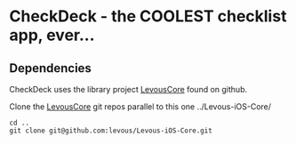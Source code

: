 CheckDeck - the COOLEST checklist app, ever...
==============================================

Dependencies
------------

CheckDeck uses the library project [LevousCore][levouscore-giturl] found on github.

Clone the [LevousCore][levouscore-giturl] git repos parallel to this one ../Levous-iOS-Core/ 

    cd ..
    git clone git@github.com:levous/Levous-iOS-Core.git



  [levouscore-giturl]: https://github.com/levous/Levous-iOS-Core  "LevousCore" 